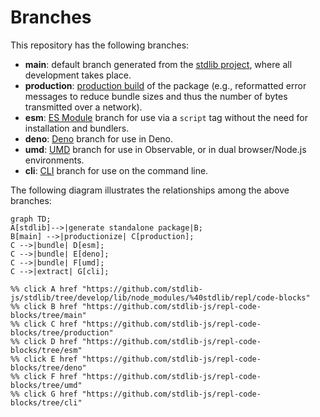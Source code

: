 <!--

@license Apache-2.0

Copyright (c) 2023 The Stdlib Authors.

Licensed under the Apache License, Version 2.0 (the "License");
you may not use this file except in compliance with the License.
You may obtain a copy of the License at

    http://www.apache.org/licenses/LICENSE-2.0

Unless required by applicable law or agreed to in writing, software
distributed under the License is distributed on an "AS IS" BASIS,
WITHOUT WARRANTIES OR CONDITIONS OF ANY KIND, either express or implied.
See the License for the specific language governing permissions and
limitations under the License.

-->

# Branches

This repository has the following branches:

-   **main**: default branch generated from the [stdlib project][stdlib-url], where all development takes place.
-   **production**: [production build][production-url] of the package (e.g., reformatted error messages to reduce bundle sizes and thus the number of bytes transmitted over a network).
-   **esm**: [ES Module][esm-url] branch for use via a `script` tag without the need for installation and bundlers.
-   **deno**: [Deno][deno-url] branch for use in Deno.
-   **umd**: [UMD][umd-url] branch for use in Observable, or in dual browser/Node.js environments.
-   **cli**: [CLI][cli-url] branch for use on the command line.

The following diagram illustrates the relationships among the above branches:

```mermaid
graph TD;
A[stdlib]-->|generate standalone package|B;
B[main] -->|productionize| C[production];
C -->|bundle| D[esm];
C -->|bundle| E[deno];
C -->|bundle| F[umd];
C -->|extract| G[cli];

%% click A href "https://github.com/stdlib-js/stdlib/tree/develop/lib/node_modules/%40stdlib/repl/code-blocks"
%% click B href "https://github.com/stdlib-js/repl-code-blocks/tree/main"
%% click C href "https://github.com/stdlib-js/repl-code-blocks/tree/production"
%% click D href "https://github.com/stdlib-js/repl-code-blocks/tree/esm"
%% click E href "https://github.com/stdlib-js/repl-code-blocks/tree/deno"
%% click F href "https://github.com/stdlib-js/repl-code-blocks/tree/umd"
%% click G href "https://github.com/stdlib-js/repl-code-blocks/tree/cli"
```

[stdlib-url]: https://github.com/stdlib-js/stdlib/tree/develop/lib/node_modules/%40stdlib/repl/code-blocks
[production-url]: https://github.com/stdlib-js/repl-code-blocks/tree/production
[deno-url]: https://github.com/stdlib-js/repl-code-blocks/tree/deno
[umd-url]: https://github.com/stdlib-js/repl-code-blocks/tree/umd
[esm-url]: https://github.com/stdlib-js/repl-code-blocks/tree/esm
[cli-url]: https://github.com/stdlib-js/repl-code-blocks/tree/cli